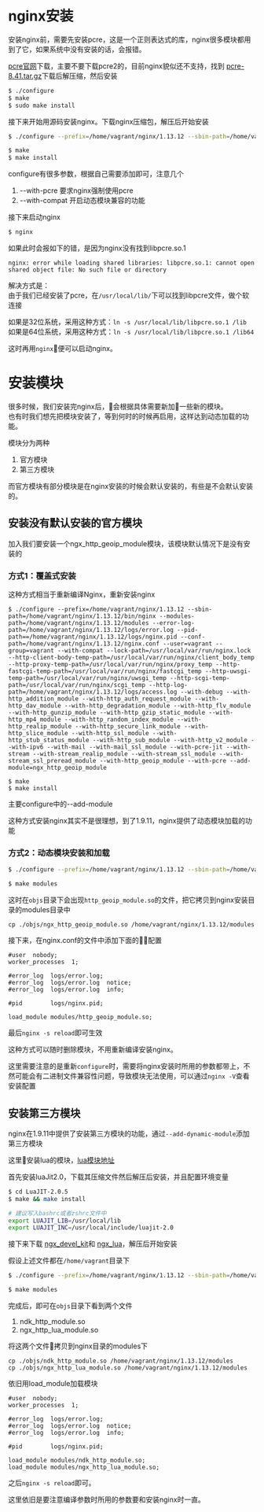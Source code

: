 # nginx安装
安装nginx前，需要先安装pcre，这是一个正则表达式的库，nginx很多模块都用到了它，如果系统中没有安装的话，会报错。

[pcre官网](https://www.pcre.org/)下载，主要不要下载pcre2的，目前nginx貌似还不支持，找到 [pcre-8.41.tar.gz](https://ftp.pcre.org/pub/pcre/)下载后解压缩，然后安装
```bash
$ ./configure
$ make 
$ sudo make install
```

接下来开始用源码安装nginx。下载nginx压缩包，解压后开始安装

```bash
$ ./configure --prefix=/home/vagrant/nginx/1.13.12 --sbin-path=/home/vagrant/nginx/1.13.12/bin/nginx --modules-path=/home/vagrant/nginx/1.13.12/modules --error-log-path=/home/vagrant/nginx/1.13.12/logs/error.log --pid-path==/home/vagrant/nginx/1.13.12/logs/nginx.pid --conf-path=/home/vagrant/nginx/1.13.12/nginx.conf --user=vagrant --group=vagrant --with-compat --lock-path=/usr/local/var/run/nginx.lock --http-client-body-temp-path=/usr/local/var/run/nginx/client_body_temp --http-proxy-temp-path=/usr/local/var/run/nginx/proxy_temp --http-fastcgi-temp-path=/usr/local/var/run/nginx/fastcgi_temp --http-uwsgi-temp-path=/usr/local/var/run/nginx/uwsgi_temp --http-scgi-temp-path=/usr/local/var/run/nginx/scgi_temp --http-log-path=/home/vagrant/nginx/1.13.12/logs/access.log --with-debug --with-http_addition_module --with-http_auth_request_module --with-http_dav_module --with-http_degradation_module --with-http_flv_module --with-http_gunzip_module --with-http_gzip_static_module --with-http_mp4_module --with-http_random_index_module --with-http_realip_module --with-http_secure_link_module --with-http_slice_module --with-http_ssl_module --with-http_stub_status_module --with-http_sub_module --with-http_v2_module --with-ipv6 --with-mail --with-mail_ssl_module --with-pcre-jit --with-stream --with-stream_realip_module --with-stream_ssl_module --with-stream_ssl_preread_module --with-http_geoip_module --with-pcre

$ make
$ make install
```
configure有很多参数，根据自己需要添加即可，注意几个
1. --with-pcre 要求nginx强制使用pcre
2. --with-compat 开启动态模块兼容的功能

接下来启动nginx
```bash
$ nginx
```
如果此时会报如下的错，是因为nginx没有找到libpcre.so.1
```
nginx: error while loading shared libraries: libpcre.so.1: cannot open shared object file: No such file or directory
```

解决方式是：  
由于我们已经安装了pcre，在`/usr/local/lib/`下可以找到libpcre文件，做个软连接

如果是32位系统，采用这种方式：`ln -s /usr/local/lib/libpcre.so.1 /lib`  
如果是64位系统，采用这种方式：`ln -s /usr/local/lib/libpcre.so.1 /lib64`  

这时再用`nginx`便可以启动nginx。

# 安装模块
很多时候，我们安装完nginx后，会根据具体需要新加一些新的模块。  
也有时我们想先把模块安装了，等到何时的时候再启用，这样达到动态加载的功能。

模块分为两种
1. 官方模块 
2. 第三方模块

而官方模块有部分模块是在nginx安装的时候会默认安装的，有些是不会默认安装的。

## 安装没有默认安装的官方模块
加入我们要安装一个ngx_http_geoip_module模块，该模块默认情况下是没有安装的

### 方式1：覆盖式安装
这种方式相当于重新编译Nginx，重新安装nginx
```
$ ./configure --prefix=/home/vagrant/nginx/1.13.12 --sbin-path=/home/vagrant/nginx/1.13.12/bin/nginx --modules-path=/home/vagrant/nginx/1.13.12/modules --error-log-path=/home/vagrant/nginx/1.13.12/logs/error.log --pid-path==/home/vagrant/nginx/1.13.12/logs/nginx.pid --conf-path=/home/vagrant/nginx/1.13.12/nginx.conf --user=vagrant --group=vagrant --with-compat --lock-path=/usr/local/var/run/nginx.lock --http-client-body-temp-path=/usr/local/var/run/nginx/client_body_temp --http-proxy-temp-path=/usr/local/var/run/nginx/proxy_temp --http-fastcgi-temp-path=/usr/local/var/run/nginx/fastcgi_temp --http-uwsgi-temp-path=/usr/local/var/run/nginx/uwsgi_temp --http-scgi-temp-path=/usr/local/var/run/nginx/scgi_temp --http-log-path=/home/vagrant/nginx/1.13.12/logs/access.log --with-debug --with-http_addition_module --with-http_auth_request_module --with-http_dav_module --with-http_degradation_module --with-http_flv_module --with-http_gunzip_module --with-http_gzip_static_module --with-http_mp4_module --with-http_random_index_module --with-http_realip_module --with-http_secure_link_module --with-http_slice_module --with-http_ssl_module --with-http_stub_status_module --with-http_sub_module --with-http_v2_module --with-ipv6 --with-mail --with-mail_ssl_module --with-pcre-jit --with-stream --with-stream_realip_module --with-stream_ssl_module --with-stream_ssl_preread_module --with-http_geoip_module --with-pcre --add-module=ngx_http_geoip_module

$ make
$ make install
```
主要configure中的--add-module

这种方式安装nginx其实不是很理想，到了1.9.11，nginx提供了动态模块加载的功能

### 方式2：动态模块安装和加载
```bash
$ ./configure --prefix=/home/vagrant/nginx/1.13.12 --sbin-path=/home/vagrant/nginx/1.13.12/bin/nginx --modules-path=/home/vagrant/nginx/1.13.12/modules --error-log-path=/home/vagrant/nginx/1.13.12/logs/error.log --pid-path==/home/vagrant/nginx/1.13.12/logs/nginx.pid --conf-path=/home/vagrant/nginx/1.13.12/nginx.conf --user=vagrant --group=vagrant --with-compat --lock-path=/usr/local/var/run/nginx.lock --http-client-body-temp-path=/usr/local/var/run/nginx/client_body_temp --http-proxy-temp-path=/usr/local/var/run/nginx/proxy_temp --http-fastcgi-temp-path=/usr/local/var/run/nginx/fastcgi_temp --http-uwsgi-temp-path=/usr/local/var/run/nginx/uwsgi_temp --http-scgi-temp-path=/usr/local/var/run/nginx/scgi_temp --http-log-path=/home/vagrant/nginx/1.13.12/logs/access.log --with-debug --with-http_addition_module --with-http_auth_request_module --with-http_dav_module --with-http_degradation_module --with-http_flv_module --with-http_gunzip_module --with-http_gzip_static_module --with-http_mp4_module --with-http_random_index_module --with-http_realip_module --with-http_secure_link_module --with-http_slice_module --with-http_ssl_module --with-http_stub_status_module --with-http_sub_module --with-http_v2_module --with-ipv6 --with-mail --with-mail_ssl_module --with-pcre-jit --with-stream --with-stream_realip_module --with-stream_ssl_module --with-stream_ssl_preread_module --with-http_geoip_module --with-pcre --with-http_geoip_module=dynamic

$ make modules
```
这时在`objs`目录下会出现`http_geoip_module.so`的文件，把它拷贝到nginx安装目录的modules目录中
```
cp ./objs/ngx_http_geoip_module.so /home/vagrant/nginx/1.13.12/modules
```

接下来，在nginx.conf的文件中添加下面的配置
```nginx
#user  nobody;
worker_processes  1;

#error_log  logs/error.log;
#error_log  logs/error.log  notice;
#error_log  logs/error.log  info;

#pid        logs/nginx.pid;

load_module modules/http_geoip_module.so;
```
最后`nginx -s reload`即可生效


这种方式可以随时删除模块，不用重新编译安装nginx。

这里需要注意的是重新`configure`时，需要将nginx安装时所用的参数都带上，不然可能会有二进制文件兼容性问题，导致模块无法使用，可以通过`nginx -V`查看安装配置

## 安装第三方模块
nginx在1.9.11中提供了安装第三方模块的功能，通过`--add-dynamic-module`添加第三方模块

这里安装lua的模块，[lua模块地址](https://github.com/openresty/lua-nginx-module)

首先安装luaJit2.0，下载其压缩文件然后解压后安装，并且配置环境变量
```bash
$ cd LuaJIT-2.0.5
$ make && make install

# 建议写入bashrc或者zshrc文件中
export LUAJIT_LIB=/usr/local/lib
export LUAJIT_INC=/usr/local/include/luajit-2.0
```

接下来下载 [ngx_devel_kit](https://github.com/simplresty/ngx_devel_kit/tags)和 [ngx_lua](https://github.com/openresty/lua-nginx-module/tags)，解压后开始安装

假设上述文件都在`/home/vagrant`目录下

```bash
$ ./configure --prefix=/home/vagrant/nginx/1.13.12 --sbin-path=/home/vagrant/nginx/1.13.12/bin/nginx --modules-path=/home/vagrant/nginx/1.13.12/modules --error-log-path=/home/vagrant/nginx/1.13.12/logs/error.log --pid-path==/home/vagrant/nginx/1.13.12/logs/nginx.pid --conf-path=/home/vagrant/nginx/1.13.12/nginx.conf --user=vagrant --group=vagrant --with-compat --lock-path=/usr/local/var/run/nginx.lock --http-client-body-temp-path=/usr/local/var/run/nginx/client_body_temp --http-proxy-temp-path=/usr/local/var/run/nginx/proxy_temp --http-fastcgi-temp-path=/usr/local/var/run/nginx/fastcgi_temp --http-uwsgi-temp-path=/usr/local/var/run/nginx/uwsgi_temp --http-scgi-temp-path=/usr/local/var/run/nginx/scgi_temp --http-log-path=/home/vagrant/nginx/1.13.12/logs/access.log --with-debug --with-http_addition_module --with-http_auth_request_module --with-http_dav_module --with-http_degradation_module --with-http_flv_module --with-http_gunzip_module --with-http_gzip_static_module --with-http_mp4_module --with-http_random_index_module --with-http_realip_module --with-http_secure_link_module --with-http_slice_module --with-http_ssl_module --with-http_stub_status_module --with-http_sub_module --with-http_v2_module --with-ipv6 --with-mail --with-mail_ssl_module --with-pcre-jit --with-stream --with-stream_realip_module --with-stream_ssl_module --with-stream_ssl_preread_module --with-http_geoip_module --with-pcre --add-dynamic-module=/home/vagrant/ngx_devel_kit-0.3.1rc1 --add-dynamic-module=/home/vagrant/lua-nginx-module-0.10.13

$ make modules
```
完成后，即可在`objs`目录下看到两个文件
1. ndk_http_module.so
2. ngx_http_lua_module.so

将这两个文件拷贝到nginx目录的modules下
```
cp ./objs/ndk_http_module.so /home/vagrant/nginx/1.13.12/modules
cp ./objs/ngx_http_lua_module.so /home/vagrant/nginx/1.13.12/modules
```

依旧用load_module加载模块
```nginx
#user  nobody;
worker_processes  1;

#error_log  logs/error.log;
#error_log  logs/error.log  notice;
#error_log  logs/error.log  info;

#pid        logs/nginx.pid;

load_module modules/ndk_http_module.so;
load_module modules/ngx_http_lua_module.so;
```
之后`nginx -s reload`即可。 

这里依旧是要注意编译参数时所用的参数要和安装nginx时一直。